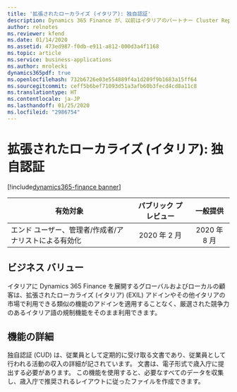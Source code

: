 ```yaml
---
title: '拡張されたローカライズ (イタリア): 独自認証'
description: Dynamics 365 Finance が、以前はイタリアのパートナー Cluster Reply によって提供された、拡張されたローカライズ (イタリア) (EXIL) アドインでのみ利用可能であった、イタリア語固有の機能セットが利用できるように拡張されました。
author: relnotes
ms.reviewer: kfend
ms.date: 01/14/2020
ms.assetid: 473ed987-f0db-e911-a812-000d3a4f1168
ms.topic: article
ms.service: business-applications
ms.author: mrolecki
dynamics365pdf: true
ms.openlocfilehash: 732b6726e03e554889f4a1d209f9b1683a15ff64
ms.sourcegitcommit: ceff5b6bef71093d51a3afb60b3fecd4cd8a11c8
ms.translationtype: HT
ms.contentlocale: ja-JP
ms.lasthandoff: 01/25/2020
ms.locfileid: "2986754"
---
```

# <a name="extended-italian-localization-unique-certification"></a>拡張されたローカライズ (イタリア): 独自認証
[!include[dynamics365-finance banner](../includes/dynamics365-finance.md)]

| 有効対象    |  パブリック プレビュー | 一般提供 | 
| ---------- | :----------: |:----------: |
|エンド ユーザー、管理者/作成者/アナリストによる有効化|2020 年 2 月| 2020 年 8 月|


## <a name="business-value"></a>ビジネス バリュー
<!-- bv start -->
イタリアに Dynamics 365 Finance を展開するグローバルおよびローカルの顧客は、拡張されたローカライズ (イタリア) (EXIL) アドインやその他イタリアの市場で利用できる類似の機能のアドインを適用することなく、厳選された競争力のあるイタリア語の規制機能をそのまま利用できます。
<!-- bv end -->



## <a name="feature-details"></a>機能の詳細
<!--feature detail start -->
独自認証 (CUD) は、従業員として定期的に受け取る文書であり、従業員として行われる活動の収入の詳細が記されています。 文書は、電子形式で歳入庁に提出する必要があります。 この機能を使用すると、必要なすべてのデータを収集し、歳入庁で推奨されるレイアウトに従ったファイルを作成できます。

<!--feature detail end -->









